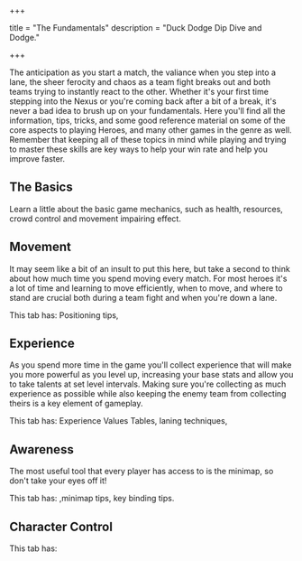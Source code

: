 +++

title = "The Fundamentals"
description = "Duck Dodge Dip Dive and Dodge."

+++

The anticipation as you start a match, the valiance when you step into a lane, the sheer ferocity and chaos as a team fight breaks out and both teams trying to instantly react to the other. Whether it's your first time stepping into the Nexus or you're coming back after a bit of a break, it's never a bad idea to brush up on your fundamentals. Here you'll find all the information, tips, tricks, and some good reference material on some of the core aspects to playing Heroes, and many other games in the genre as well. Remember that keeping all of these topics in mind while playing and trying to master these skills are key ways to help your win rate and help you improve faster.

## The Basics

Learn a little about the basic game mechanics, such as health, resources, crowd control and movement impairing effect.



## Movement

It may seem like a bit of an insult to put this here, but take a second to think about how much time you spend moving every match. For most heroes it's a lot of time and learning to move efficiently, when to move, and where to stand are crucial both during a team fight and when you're down a lane.

This tab has: Positioning tips,

## Experience

As you spend more time in the game you'll collect experience that will make you more powerful as you level up, increasing your base stats and allow you to take talents at set level intervals. Making sure you're collecting as much experience as possible while also keeping the enemy team from collecting theirs is a key element of gameplay. 

This tab has: Experience Values Tables, laning techniques,  



## Awareness

The most useful tool that every player has access to is the minimap, so don't take your eyes off it!

This tab has: ,minimap tips, key binding tips.



## Character Control



This tab has: